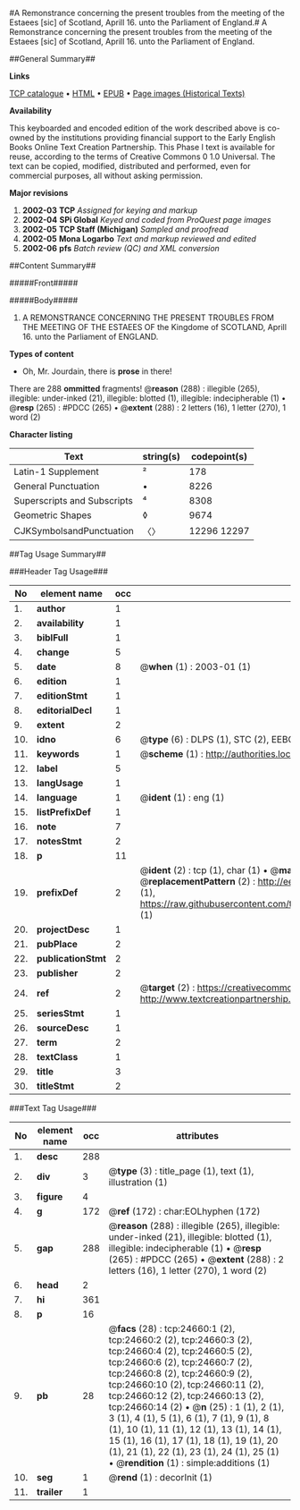 #A Remonstrance concerning the present troubles from the meeting of the Estaees [sic] of Scotland, Aprill 16. unto the Parliament of England.#
A Remonstrance concerning the present troubles from the meeting of the Estaees [sic] of Scotland, Aprill 16. unto the Parliament of England.

##General Summary##

**Links**

[TCP catalogue](http://www.ota.ox.ac.uk/tcp/)  • 
[HTML](http://tei.it.ox.ac.uk/tcp/Texts-HTML/free/A11/A11674.html)  • 
[EPUB](http://tei.it.ox.ac.uk/tcp/Texts-EPUB/free/A11/A11674.epub) • 
[Page images (Historical Texts)](https://data.historicaltexts.jisc.ac.uk/view?pubId=eebo-21499765e&pageId=eebo-21499765e-24660-1)

**Availability**

This keyboarded and encoded edition of the
	       work described above is co-owned by the institutions
	       providing financial support to the Early English Books
	       Online Text Creation Partnership. This Phase I text is
	       available for reuse, according to the terms of Creative
	       Commons 0 1.0 Universal. The text can be copied,
	       modified, distributed and performed, even for
	       commercial purposes, all without asking permission.

**Major revisions**

1. __2002-03__ __TCP__ *Assigned for keying and markup*
1. __2002-04__ __SPi Global__ *Keyed and coded from ProQuest page images*
1. __2002-05__ __TCP Staff (Michigan)__ *Sampled and proofread*
1. __2002-05__ __Mona Logarbo__ *Text and markup reviewed and edited*
1. __2002-06__ __pfs__ *Batch review (QC) and XML conversion*

##Content Summary##

#####Front#####

#####Body#####

1. A REMONSTRANCE CONCERNING THE PRESENT TROUBLES FROM THE MEETING OF THE ESTAEES OF the Kingdome of SCOTLAND, Aprill 16. unto the Parliament of ENGLAND.

**Types of content**

  * Oh, Mr. Jourdain, there is **prose** in there!

There are 288 **ommitted** fragments! 
 @__reason__ (288) : illegible (265), illegible: under-inked (21), illegible: blotted (1), illegible: indecipherable (1)  •  @__resp__ (265) : #PDCC (265)  •  @__extent__ (288) : 2 letters (16), 1 letter (270), 1 word (2)

**Character listing**


|Text|string(s)|codepoint(s)|
|---|---|---|
|Latin-1 Supplement|²|178|
|General Punctuation|•|8226|
|Superscripts             and Subscripts|⁴|8308|
|Geometric Shapes|◊|9674|
|CJKSymbolsandPunctuation|〈〉|12296 12297|

##Tag Usage Summary##

###Header Tag Usage###

|No|element name|occ|attributes|
|---|---|---|---|
|1.|__author__|1||
|2.|__availability__|1||
|3.|__biblFull__|1||
|4.|__change__|5||
|5.|__date__|8| @__when__ (1) : 2003-01 (1)|
|6.|__edition__|1||
|7.|__editionStmt__|1||
|8.|__editorialDecl__|1||
|9.|__extent__|2||
|10.|__idno__|6| @__type__ (6) : DLPS (1), STC (2), EEBO-CITATION (1), OCLC (1), VID (1)|
|11.|__keywords__|1| @__scheme__ (1) : http://authorities.loc.gov/ (1)|
|12.|__label__|5||
|13.|__langUsage__|1||
|14.|__language__|1| @__ident__ (1) : eng (1)|
|15.|__listPrefixDef__|1||
|16.|__note__|7||
|17.|__notesStmt__|2||
|18.|__p__|11||
|19.|__prefixDef__|2| @__ident__ (2) : tcp (1), char (1)  •  @__matchPattern__ (2) : ([0-9\-]+):([0-9IVX]+) (1), (.+) (1)  •  @__replacementPattern__ (2) : http://eebo.chadwyck.com/downloadtiff?vid=$1&page=$2 (1), https://raw.githubusercontent.com/textcreationpartnership/Texts/master/tcpchars.xml#$1 (1)|
|20.|__projectDesc__|1||
|21.|__pubPlace__|2||
|22.|__publicationStmt__|2||
|23.|__publisher__|2||
|24.|__ref__|2| @__target__ (2) : https://creativecommons.org/publicdomain/zero/1.0/ (1), http://www.textcreationpartnership.org/docs/. (1)|
|25.|__seriesStmt__|1||
|26.|__sourceDesc__|1||
|27.|__term__|2||
|28.|__textClass__|1||
|29.|__title__|3||
|30.|__titleStmt__|2||


###Text Tag Usage###

|No|element name|occ|attributes|
|---|---|---|---|
|1.|__desc__|288||
|2.|__div__|3| @__type__ (3) : title_page (1), text (1), illustration (1)|
|3.|__figure__|4||
|4.|__g__|172| @__ref__ (172) : char:EOLhyphen (172)|
|5.|__gap__|288| @__reason__ (288) : illegible (265), illegible: under-inked (21), illegible: blotted (1), illegible: indecipherable (1)  •  @__resp__ (265) : #PDCC (265)  •  @__extent__ (288) : 2 letters (16), 1 letter (270), 1 word (2)|
|6.|__head__|2||
|7.|__hi__|361||
|8.|__p__|16||
|9.|__pb__|28| @__facs__ (28) : tcp:24660:1 (2), tcp:24660:2 (2), tcp:24660:3 (2), tcp:24660:4 (2), tcp:24660:5 (2), tcp:24660:6 (2), tcp:24660:7 (2), tcp:24660:8 (2), tcp:24660:9 (2), tcp:24660:10 (2), tcp:24660:11 (2), tcp:24660:12 (2), tcp:24660:13 (2), tcp:24660:14 (2)  •  @__n__ (25) : 1 (1), 2 (1), 3 (1), 4 (1), 5 (1), 6 (1), 7 (1), 9 (1), 8 (1), 10 (1), 11 (1), 12 (1), 13 (1), 14 (1), 15 (1), 16 (1), 17 (1), 18 (1), 19 (1), 20 (1), 21 (1), 22 (1), 23 (1), 24 (1), 25 (1)  •  @__rendition__ (1) : simple:additions (1)|
|10.|__seg__|1| @__rend__ (1) : decorInit (1)|
|11.|__trailer__|1||
